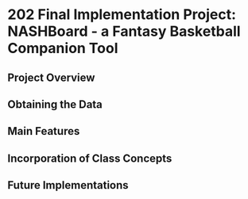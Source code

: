 # 202 Final Implementation Project: NASHBoard - a Fantasy Basketball Companion Tool

## Project Overview

## Obtaining the Data

## Main Features

## Incorporation of Class Concepts

## Future Implementations

